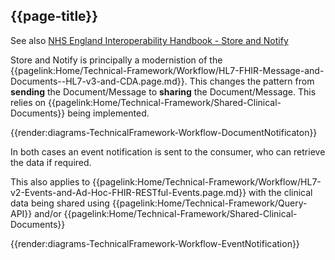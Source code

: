 ## {{page-title}}

See also [NHS England Interoperability Handbook - Store and Notify](https://www.england.nhs.uk/wp-content/uploads/2017/03/interoperabilty-handbk.pdf)


Store and Notify is principally a modernistion of the {{pagelink:Home/Technical-Framework/Workflow/HL7-FHIR-Message-and-Documents--HL7-v3-and-CDA.page.md}}. 
This changes the pattern from **sending** the Document/Message to **sharing** the Document/Message. This relies on {{pagelink:Home/Technical-Framework/Shared-Clinical-Documents}} being implemented.

{{render:diagrams-TechnicalFramework-Workflow-DocumentNotificaton}}

In both cases an event notification is sent to the consumer, who can retrieve the data if required. 

This also applies to {{pagelink:Home/Technical-Framework/Workflow/HL7-v2-Events-and-Ad-Hoc-FHIR-RESTful-Events.page.md}} with the clinical data being shared using 
{{pagelink:Home/Technical-Framework/Query-API}} and/or 
{{pagelink:Home/Technical-Framework/Shared-Clinical-Documents}}

{{render:diagrams-TechnicalFramework-Workflow-EventNotification}}

